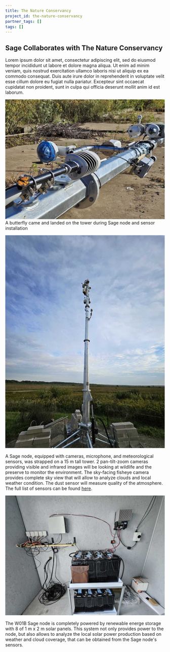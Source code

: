 ```yaml
---
title: The Nature Conservancy
project_id: the-nature-conservancy
partner_tags: []
tags: []
---
```


## Sage Collaborates with The Nature Conservancy

<!-- need an intro -->
Lorem ipsum dolor sit amet, consectetur adipiscing elit, sed do eiusmod tempor incididunt ut labore et dolore magna aliqua. Ut enim ad minim veniam, quis nostrud exercitation ullamco laboris nisi ut aliquip ex ea commodo consequat. Duis aute irure dolor in reprehenderit in voluptate velit esse cillum dolore eu fugiat nulla pariatur. Excepteur sint occaecat cupidatat non proident, sunt in culpa qui officia deserunt mollit anim id est laborum.

![butterfly](img/tower-butterfly.jpg)
A butterfly came and landed on the tower during Sage node and sensor installation

<!-- truncate -->
![w020](img/tower-w020.jpg)

A Sage node, equipped with cameras, microphone, and meteorological sensors, was strapped on a 15 m tall tower. 2 pan-tilt-zoom cameras providing visible and infrared images will be looking at wildlife and the preserve to monitor the environment. The sky-facing fisheye camera provides complete sky view that will allow to analyze clouds and local weather condition. The dust sensor will measure quality of the atmosphere. The full list of sensors can be found [here](https://portal.sagecontinuum.org/node/W01B?tab=sensors).

![solar](img/solar-battery.jpg)

The W01B Sage node is completely powered by renewable energe storage with 8 of 1 m x 2 m solar panels. This system not only provides power to the node, but also allows to analyze the local solar power production based on weather and cloud coverage, that can be obtained from the Sage node's sensors.
